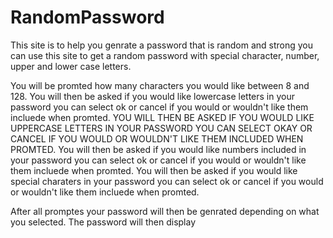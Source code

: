 # RandomPassword
This site is to help you genrate a password that is random and strong you can use this site to get a random password with special character, number, upper and lower case letters. 

You will be promted how many characters you would like between 8 and 128.
You will then be asked if you would like lowercase letters in your password you can select ok or cancel if you would or wouldn't like them incluede when promted.
YOU WILL THEN BE ASKED IF YOU WOULD LIKE UPPERCASE LETTERS IN YOUR PASSWORD YOU CAN SELECT OKAY OR CANCEL IF YOU WOULD OR WOULDN'T LIKE THEM INCLUDED WHEN PROMTED.
You will then be asked if you would like numbers included in your password you can select ok or cancel if you would or wouldn't like them incluede when promted.
You will then be asked if you would like special charaters in your password you can select ok or cancel if you would or wouldn't like them incluede when promted.

After all promptes your password will then be genrated depending on what you selected.
The password will then display 
